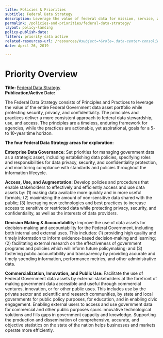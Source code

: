```yaml
---
title: Policies & Priorities
subtitle: Federal Data Strategy
description: Leverage the value of federal data for mission, service, and the public good by guiding the Federal Government in practicing ethical governance, conscious design, and a learning culture.
permalink: /policies-and-priorities/federal-data-strategy/
layout: policy-landing
policy-publish-date:
filters: priority data active
related-resources-url: /resources/#subject=*&role=.data-center-consolidation&status=*
date: April 26, 2019

---
```

# Priority Overview #

**Title:** [Federal Data Strategy](https://strategy.data.gov/)<br>
**Publication/Active Date:**

The Federal Data Strategy consists of Principles and Practices to leverage the value of the entire Federal Government data asset portfolio while protecting security, privacy, and confidentiality. The principles and practices deliver a more consistent approach to federal data stewardship, use, and access. The principles are a timeless, enduring framework for agencies, while the practices are actionable, yet aspirational, goals for a 5- to 10-year time horizon.

**The four Federal Data Strategy areas for exploration:**

**Enterprise Data Governance:**
Set priorities for managing government data as a strategic asset, including establishing data policies, specifying roles and responsibilities for data privacy, security, and confidentiality protection, and monitoring compliance with standards and policies throughout the information lifecycle.

**Access, Use, and Augmentation:**
Develop policies and procedures that enable stakeholders to effectively and efficiently access and use data assets by: (1) making data available more quickly and in more useful formats; (2) maximizing the amount of non-sensitive data shared with the public; (3) leveraging new technologies and best practices to increase access to sensitive or restricted data while protecting privacy, security, and confidentiality, as well as the interests of data providers.

**Decision Making & Accountability:**
Improve the use of data assets for decision-making and accountability for the Federal Government, including both internal and external uses. This includes: (1) providing high quality and timely information to inform evidence-based decision-making and learning; (2) facilitating external research on the effectiveness of government programs and policies which will inform future policymaking; and (3) fostering public accountability and transparency by providing accurate and timely spending information, performance metrics, and other administrative data.

**Commercialization, Innovation, and Public Use:**
Facilitate the use of Federal Government data assets by external stakeholders at the forefront of making government data accessible and useful through commercial ventures, innovation, or for other public uses. This includes use by the private sector and scientific and research communities, by state and local governments for public policy purposes, for education, and in enabling civic engagement. Enabling external users to access and use government data for commercial and other public purposes spurs innovative technological solutions and fills gaps in government capacity and knowledge. Supporting the production and dissemination of comprehensive, accurate, and objective statistics on the state of the nation helps businesses and markets operate more efficiently.

